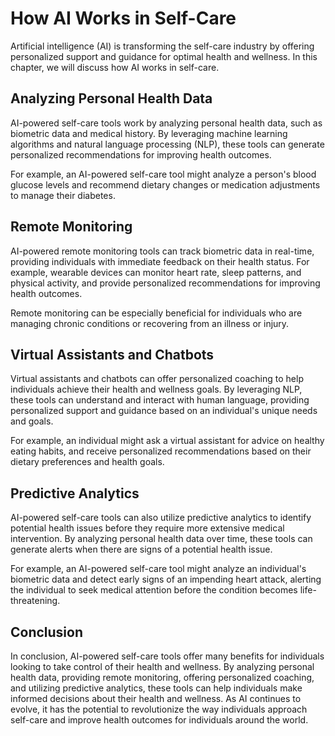 How AI Works in Self-Care
===================================================================

Artificial intelligence (AI) is transforming the self-care industry by offering personalized support and guidance for optimal health and wellness. In this chapter, we will discuss how AI works in self-care.

Analyzing Personal Health Data
------------------------------

AI-powered self-care tools work by analyzing personal health data, such as biometric data and medical history. By leveraging machine learning algorithms and natural language processing (NLP), these tools can generate personalized recommendations for improving health outcomes.

For example, an AI-powered self-care tool might analyze a person's blood glucose levels and recommend dietary changes or medication adjustments to manage their diabetes.

Remote Monitoring
-----------------

AI-powered remote monitoring tools can track biometric data in real-time, providing individuals with immediate feedback on their health status. For example, wearable devices can monitor heart rate, sleep patterns, and physical activity, and provide personalized recommendations for improving health outcomes.

Remote monitoring can be especially beneficial for individuals who are managing chronic conditions or recovering from an illness or injury.

Virtual Assistants and Chatbots
-------------------------------

Virtual assistants and chatbots can offer personalized coaching to help individuals achieve their health and wellness goals. By leveraging NLP, these tools can understand and interact with human language, providing personalized support and guidance based on an individual's unique needs and goals.

For example, an individual might ask a virtual assistant for advice on healthy eating habits, and receive personalized recommendations based on their dietary preferences and health goals.

Predictive Analytics
--------------------

AI-powered self-care tools can also utilize predictive analytics to identify potential health issues before they require more extensive medical intervention. By analyzing personal health data over time, these tools can generate alerts when there are signs of a potential health issue.

For example, an AI-powered self-care tool might analyze an individual's biometric data and detect early signs of an impending heart attack, alerting the individual to seek medical attention before the condition becomes life-threatening.

Conclusion
----------

In conclusion, AI-powered self-care tools offer many benefits for individuals looking to take control of their health and wellness. By analyzing personal health data, providing remote monitoring, offering personalized coaching, and utilizing predictive analytics, these tools can help individuals make informed decisions about their health and wellness. As AI continues to evolve, it has the potential to revolutionize the way individuals approach self-care and improve health outcomes for individuals around the world.
